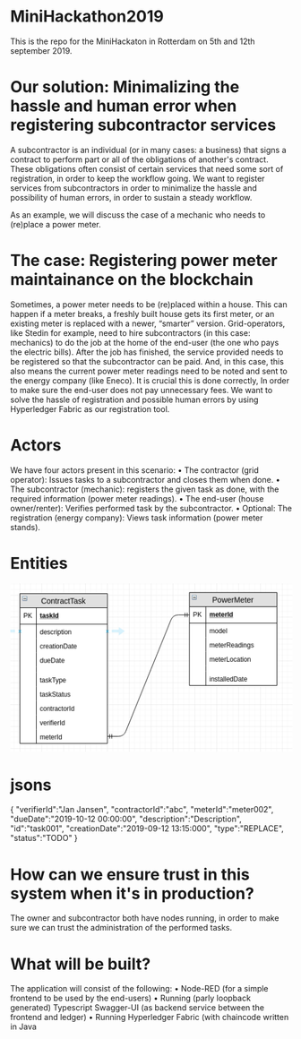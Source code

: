 # MiniHackathon2019

This is the repo for the MiniHackaton in Rotterdam on 5th and 12th september 2019.

# Our solution: Minimalizing the hassle and human error when registering subcontractor services
A subcontractor is an individual (or in many cases: a business) that signs a contract to perform part or all of the obligations of another's contract. These obligations often consist of certain services that need some sort of registration, in order to keep the workflow going. We want to register services from subcontractors in order to minimalize the hassle and possibility of human errors, in order to sustain a steady workflow.

As an example, we will discuss the case of a mechanic who needs to (re)place a power meter.

# The case: Registering power meter maintainance on the blockchain
Sometimes, a power meter needs to be (re)placed within a house. This can happen if a meter breaks, a freshly built house gets its first meter, or an existing meter is replaced with a newer, “smarter” version. Grid-operators, like Stedin for example, need to hire subcontractors (in this case: mechanics) to do the job at the home of the end-user (the one who pays the electric bills).
After the job has finished, the service provided needs to be registered so that the subcontractor can be paid. And, in this case, this also means the current power meter readings need to be noted and sent to the energy company (like Eneco). It is crucial this is done correctly, In order to make sure the end-user does not pay unnecessary fees.
We want to solve the hassle of registration and possible human errors by using Hyperledger Fabric as our registration tool.

# Actors
We have four actors present in this scenario:
    • The contractor (grid operator): Issues tasks to a subcontractor and closes them when done.
    • The subcontractor (mechanic): registers the given task as done, with the required information (power meter readings).
    • The end-user (house owner/renter): Verifies performed task by the subcontractor.
    • Optional: The registration (energy company): Views task information (power meter stands).
    
# Entities

![minihackathon-tabledesign.png](minihackathon-tabledesign.png)

# jsons

{
   "verifierId":"Jan Jansen",
   "contractorId":"abc",
   "meterId":"meter002",
   "dueDate":"2019-10-12 00:00:00",
   "description":"Description",
   "id":"task001",
   "creationDate":"2019-09-12 13:15:000",
   "type":"REPLACE",
   "status":"TODO"
}

# How can we ensure trust in this system when it's in production?
The owner and subcontractor both have nodes running, in order to make sure we can trust the administration of the performed tasks.

# What will be built?
The application will consist of the following:
    • Node-RED (for a simple frontend to be used by the end-users)
    • Running (parly loopback generated) Typescript Swagger-UI (as backend service between the frontend and ledger)
    • Running Hyperledger Fabric (with chaincode written in Java
